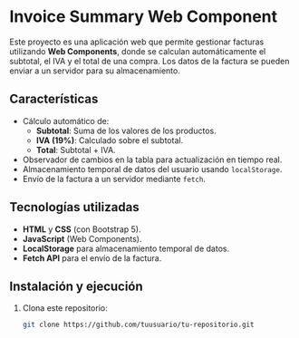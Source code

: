 # Invoice Summary Web Component

Este proyecto es una aplicación web que permite gestionar facturas utilizando **Web Components**, donde se calculan automáticamente el subtotal, el IVA y el total de una compra. Los datos de la factura se pueden enviar a un servidor para su almacenamiento.

## Características

- Cálculo automático de:
  - **Subtotal**: Suma de los valores de los productos.
  - **IVA (19%)**: Calculado sobre el subtotal.
  - **Total**: Subtotal + IVA.
- Observador de cambios en la tabla para actualización en tiempo real.
- Almacenamiento temporal de datos del usuario usando `localStorage`.
- Envío de la factura a un servidor mediante `fetch`.

## Tecnologías utilizadas

- **HTML** y **CSS** (con Bootstrap 5).
- **JavaScript** (Web Components).
- **LocalStorage** para almacenamiento temporal de datos.
- **Fetch API** para el envío de la factura.

## Instalación y ejecución

1. Clona este repositorio:

   ```bash
   git clone https://github.com/tuusuario/tu-repositorio.git
